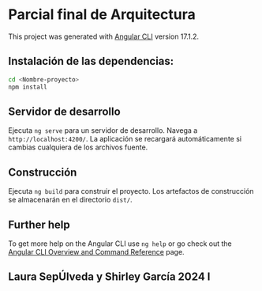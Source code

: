 # Parcial final de Arquitectura

This project was generated with [Angular CLI](https://github.com/angular/angular-cli) version 17.1.2.

## Instalación de las dependencias:

```bash
cd <Nombre-proyecto>
npm install
```

## Servidor de desarrollo

Ejecuta `ng serve` para un servidor de desarrollo. Navega a `http://localhost:4200/`. La aplicación se recargará automáticamente si cambias cualquiera de los archivos fuente.


## Construcción

Ejecuta  `ng build`  para construir el proyecto. Los artefactos de construcción se almacenarán en el directorio `dist/`.


## Further help

To get more help on the Angular CLI use `ng help` or go check out the [Angular CLI Overview and Command Reference](https://angular.io/cli) page.

## Laura SepÚlveda y Shirley García 2024 I
